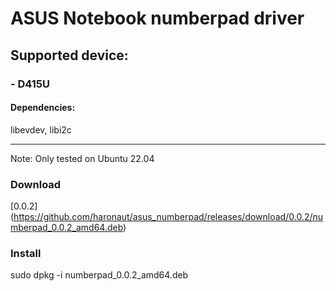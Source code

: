 # ASUS Notebook numberpad driver

## Supported device:

### - D415U


#### Dependencies:

libevdev, libi2c

---
Note: Only tested on Ubuntu 22.04

### Download 

[0.0.2] (https://github.com/haronaut/asus_numberpad/releases/download/0.0.2/numberpad_0.0.2_amd64.deb)


### Install

sudo dpkg -i numberpad_0.0.2_amd64.deb
